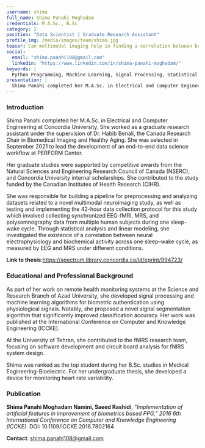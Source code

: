 ```yaml
---
username: shima
full_name: Shima Panahi Moghadam
credentials: M.A.Sc., B.Sc
category: 2
position: "Data Scientist | Graduate Research Assistant"
profile_img: /media/images/team/shima.jpg
teaser: Can multimodal imaging help in finding a correlation between brain dynamics and circadian glutamate variations induced by a Motor Skill Learning task?
social:
  email: "shima.panahi108@gmail.com"
  linkedin: "https://www.linkedin.com/in/shima-panahi-moghadam/"
keywords: |
  Python Programming, Machine Learning, Signal Processing, Statistical Modeling
presentation: |
  Shima Panahi completed her M.A.Sc. in Electrical and Computer Engineering at Concordia University. She worked as a graduate research assistant under the supervision of Dr. Habib Benali, the Canada Research Chair in Biomedical Imaging and Healthy Aging. She was selected in September 2021 to lead the development of an end-to-end data science workflow at PERFORM Center.
---
```


### Introduction


Shima Panahi completed her M.A.Sc. in Electrical and Computer Engineering at Concordia University. She worked as a graduate research assistant under the supervision of Dr. Habib Benali, the Canada Research Chair in Biomedical Imaging and Healthy Aging. She was selected in September 2021 to lead the development of an end-to-end data science workflow at PERFORM Center.


Her graduate studies were supported by competitive awards from the Natural Sciences and Engineering Research Council of Canada (NSERC), and Concordia University internal scholarships. She contributed to the study funded by the Canadian Institutes of Health Research (CIHR).


She was responsible for building a pipeline for preprocessing and analyzing datasets related to a novel multimodal neuroimaging study, as well as testing and implementing the 42-hour data collection protocol for this study which involved collecting synchronized EEG-fMRI, MRS, and polysomnography data from multiple human subjects during one sleep-wake cycle.
Through statistical analysis and linear modeling, she investigated the existence of a correlation between neural electrophysiology and biochemical activity across one sleep–wake cycle, as measured by EEG and MRS under different conditions.


**Link to thesis**:https://spectrum.library.concordia.ca/id/eprint/994723/


### Educational and Professional Background


As part of her work on remote health monitoring systems at the Science and Research Branch of Azad University, she developed signal processing and machine learning algorithms for biometric authentication using physiological signals. Notably, she proposed a novel signal segmentation algorithm that significantly improved classification accuracy. Her work was published at the International Conference on Computer and Knowledge Engineering (ICCKE).

At the University of Tehran, she contributed to the fNIRS research team, focusing on software development and circuit board analysis for fNIRS system design.


Shima was ranked as the top student during her B.Sc. studies in Medical Engineering-Bioelectric. For her undergraduate thesis, she developed a device for monitoring heart rate variability. 


### Publication

**Shima Panahi Moghadam Namini, Saeed Rashidi**, "*Implementation of artificial features in improvement of biometrics based PPG," 2016 6th International Conference on Computer and Knowledge Engineering (ICCKE)*. DOI: 10.1109/ICCKE.2016.7802164

**Contact**: shima.panahi108@gmail.com
